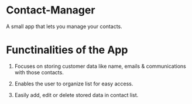 # Contact-Manager

A small app that lets you manage your contacts.

# Functinalities of the App

1. Focuses on storing customer data like name, emails & communications with those contacts.

2. Enables the user to organize list for easy access.

3. Easily add, edit or delete stored data in contact list.

